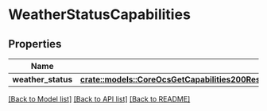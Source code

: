 # WeatherStatusCapabilities

## Properties

Name | Type | Description | Notes
------------ | ------------- | ------------- | -------------
**weather_status** | [**crate::models::CoreOcsGetCapabilities200ResponseOcsDataCapabilitiesFilesSharingUserExpireDate**](core_ocs_get_capabilities_200_response_ocs_data_capabilities_files_sharing_user_expire_date.md) |  | 

[[Back to Model list]](../README.md#documentation-for-models) [[Back to API list]](../README.md#documentation-for-api-endpoints) [[Back to README]](../README.md)


